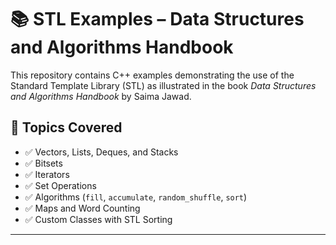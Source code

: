  # 📚 STL Examples – Data Structures and Algorithms Handbook

This repository contains C++ examples demonstrating the use of the Standard Template Library (STL) as illustrated in the book *Data Structures and Algorithms Handbook* by Saima Jawad.

## 📌 Topics Covered

- ✅ Vectors, Lists, Deques, and Stacks
- ✅ Bitsets
- ✅ Iterators
- ✅ Set Operations
- ✅ Algorithms (`fill`, `accumulate`, `random_shuffle`, `sort`)
- ✅ Maps and Word Counting
- ✅ Custom Classes with STL Sorting

---
